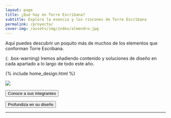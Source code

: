 ```yaml
---
layout: page
title: ¿Qué hay en Torre Escribana?
subtitle: Explora la esencia y los rincones de Torre Escribana
permalink: /proyecto/
cover-img: /assets/img/index/almendro.jpg
---
```


Aquí puedes descubrir un poquito más de muchos de los elementos que conforman  <span class="letralogo"> Torre Escribana. </span>

{: .box-warning}
Iremos añadiendo contenido y soluciones de diseño en cada apartado a lo largo de todo este año.

{% include home_design.html %}



<a href="../assets/img/otros/mapa.jpg" ><img src="../assets/img/otros/mapa.jpg"> </a>

<a href="{{ '/nosotras ' | absolute_url  }}" ><button class="letralogo">Conoce a sus integrantes</button>   </a>

<a href="{{ '/diseno ' | absolute_url  }}" ><button class="letralogo">Profundiza en su diseño</button>   </a>






<hr>




